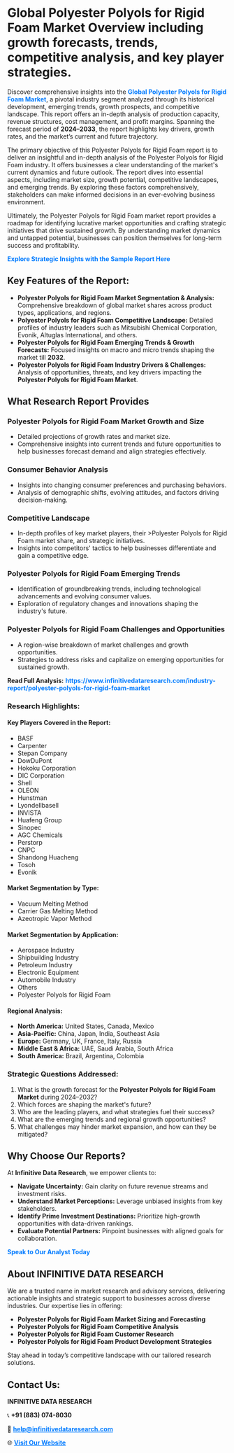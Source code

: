 <h1>Global Polyester Polyols for Rigid Foam Market Overview including growth forecasts, trends, competitive analysis, and key player strategies.</h1>
<p>
Discover comprehensive insights into the 
<a href="https://www.infinitivedataresearch.com/industry-report/polyester-polyols-for-rigid-foam-market" rel="dofollow" style="color: #007BFF; text-decoration: none;"><strong>Global Polyester Polyols for Rigid Foam Market</strong></a>, a pivotal industry segment analyzed through its historical development, emerging trends, growth prospects, and competitive landscape. This report offers an in-depth analysis of production capacity, revenue structures, cost management, and profit margins. Spanning the forecast period of <strong>2024–2033</strong>, the report highlights key drivers, growth rates, and the market’s current and future trajectory.
</p>
<p>
The primary objective of this Polyester Polyols for Rigid Foam report is to deliver an insightful and in-depth analysis of the Polyester Polyols for Rigid Foam industry. It offers businesses a clear understanding of the market's current dynamics and future outlook. The report dives into essential aspects, including market size, growth potential, competitive landscapes, and emerging trends. By exploring these factors comprehensively, stakeholders can make informed decisions in an ever-evolving business environment.
</p>
<p>
Ultimately, the Polyester Polyols for Rigid Foam market report provides a roadmap for identifying lucrative market opportunities and crafting strategic initiatives that drive sustained growth. By understanding market dynamics and untapped potential, businesses can position themselves for long-term success and profitability.
</p>
<p>
<a href="https://www.infinitivedataresearch.com/request-sample/reportId=102591" style="color: #007BFF; text-decoration: none;"><strong>Explore Strategic Insights with the Sample Report Here</strong></a>
</p>

<h2>Key Features of the Report:</h2>
<ul>
<li><strong>Polyester Polyols for Rigid Foam Market Segmentation & Analysis:</strong> Comprehensive breakdown of global market shares across product types, applications, and regions.</li>
<li><strong>Polyester Polyols for Rigid Foam Competitive Landscape:</strong> Detailed profiles of industry leaders such as Mitsubishi Chemical Corporation, Evonik, Altuglas International, and others.</li>
<li><strong>Polyester Polyols for Rigid Foam Emerging Trends & Growth Forecasts:</strong> Focused insights on macro and micro trends shaping the market till <strong>2032</strong>.</li>
<li><strong>Polyester Polyols for Rigid Foam Industry Drivers & Challenges:</strong> Analysis of opportunities, threats, and key drivers impacting the <strong>Polyester Polyols for Rigid Foam Market</strong>.</li>
</ul>

<h2>What Research Report Provides</h2>
<h3>Polyester Polyols for Rigid Foam Market Growth and Size</h3>
<ul>
<li>Detailed projections of growth rates and market size.</li>
<li>Comprehensive insights into current trends and future opportunities to help businesses forecast demand and align strategies effectively.</li>
</ul>

<h3>Consumer Behavior Analysis</h3>
<ul>
<li>Insights into changing consumer preferences and purchasing behaviors.</li>
<li>Analysis of demographic shifts, evolving attitudes, and factors driving decision-making.</li>
</ul>

<h3>Competitive Landscape</h3>
<ul>
<li>In-depth profiles of key market players, their >Polyester Polyols for Rigid Foam market share, and strategic initiatives.</li>
<li>Insights into competitors' tactics to help businesses differentiate and gain a competitive edge.</li>
</ul>

<h3>Polyester Polyols for Rigid Foam Emerging Trends</h3>
<ul>
<li>Identification of groundbreaking trends, including technological advancements and evolving consumer values.</li>
<li>Exploration of regulatory changes and innovations shaping the industry's future.</li>
</ul>

<h3>Polyester Polyols for Rigid Foam Challenges and Opportunities</h3>
<ul>
<li>A region-wise breakdown of market challenges and growth opportunities.</li>
<li>Strategies to address risks and capitalize on emerging opportunities for sustained growth.</li>
</ul>
<p><strong>Read Full Analysis:</strong> <a href="https://www.infinitivedataresearch.com/industry-report/polyester-polyols-for-rigid-foam-market" rel="dofollow" style="color: #007BFF; text-decoration: none;"><strong>https://www.infinitivedataresearch.com/industry-report/polyester-polyols-for-rigid-foam-market</strong></a></p>
<h3>Research Highlights:</h3>
<h4>Key Players Covered in the Report:</h4>
<ul><li>BASF</li><li>Carpenter</li><li>Stepan Company</li><li>DowDuPont</li><li>Hokoku Corporation</li><li>DIC Corporation</li><li>Shell</li><li>OLEON</li><li>Hunstman</li><li>Lyondellbasell</li><li>INVISTA</li><li>Huafeng Group</li><li>Sinopec</li><li>AGC Chemicals</li><li>Perstorp</li><li>CNPC</li><li>Shandong Huacheng</li><li>Tosoh</li><li>Evonik</li></ul>
<h4>Market Segmentation by Type:</h4>
<ul><li>Vacuum Melting Method</li><li>Carrier Gas Melting Method</li><li>Azeotropic Vapor Method</li></ul>
<h4>Market Segmentation by Application:</h4>
<ul><li>Aerospace Industry</li><li>Shipbuilding Industry</li><li>Petroleum Industry</li><li>Electronic Equipment</li><li>Automobile Industry</li><li>Others</li><li>Polyester Polyols for Rigid Foam</li></ul>

<h4>Regional Analysis:</h4>
<ul>
<li><strong>North America:</strong> United States, Canada, Mexico</li>
<li><strong>Asia-Pacific:</strong> China, Japan, India, Southeast Asia</li>
<li><strong>Europe:</strong> Germany, UK, France, Italy, Russia</li>
<li><strong>Middle East & Africa:</strong> UAE, Saudi Arabia, South Africa</li>
<li><strong>South America:</strong> Brazil, Argentina, Colombia</li>
</ul>

<h3>Strategic Questions Addressed:</h3>
<ol>
<li>What is the growth forecast for the <strong>Polyester Polyols for Rigid Foam Market</strong> during 2024–2032?</li>
<li>Which forces are shaping the market's future?</li>
<li>Who are the leading players, and what strategies fuel their success?</li>
<li>What are the emerging trends and regional growth opportunities?</li>
<li>What challenges may hinder market expansion, and how can they be mitigated?</li>
</ol>

<h2>Why Choose Our Reports?</h2>
<p>At <strong>Infinitive Data Research</strong>, we empower clients to:</p>
<ul>
<li><strong>Navigate Uncertainty:</strong> Gain clarity on future revenue streams and investment risks.</li>
<li><strong>Understand Market Perceptions:</strong> Leverage unbiased insights from key stakeholders.</li>
<li><strong>Identify Prime Investment Destinations:</strong> Prioritize high-growth opportunities with data-driven rankings.</li>
<li><strong>Evaluate Potential Partners:</strong> Pinpoint businesses with aligned goals for collaboration.</li>
</ul>
<p><a href="https://www.infinitivedataresearch.com/industry-report/polyester-polyols-for-rigid-foam-market" rel="dofollow" style="color: #007BFF; text-decoration: none;"><strong>Speak to Our Analyst Today</strong></a></p>

<h2>About INFINITIVE DATA RESEARCH</h2>
<p>We are a trusted name in market research and advisory services, delivering actionable insights and strategic support to businesses across diverse industries. Our expertise lies in offering:</p>
<ul>
<li><strong>Polyester Polyols for Rigid Foam Market Sizing and Forecasting</strong></li>
<li><strong>Polyester Polyols for Rigid Foam Competitive Analysis</strong></li>
<li><strong>Polyester Polyols for Rigid Foam Customer Research</strong></li>
<li><strong>Polyester Polyols for Rigid Foam Product Development Strategies</strong></li>
</ul>
<p>Stay ahead in today’s competitive landscape with our tailored research solutions.</p>

<h2>Contact Us:</h2>
<p><strong>INFINITIVE DATA RESEARCH</strong></p>
<p>📞 <strong>+91 (883) 074-8030</strong></p>
<p>📧 <strong><a href="mailto:help@infinitivedataresearch.com" style="color: #007BFF;">help@infinitivedataresearch.com</a></strong></p>
<p>🌐 <strong><a href="https://www.infinitivedataresearch.com" rel="dofollow" style="color: #007BFF;">Visit Our Website</a></strong></p>